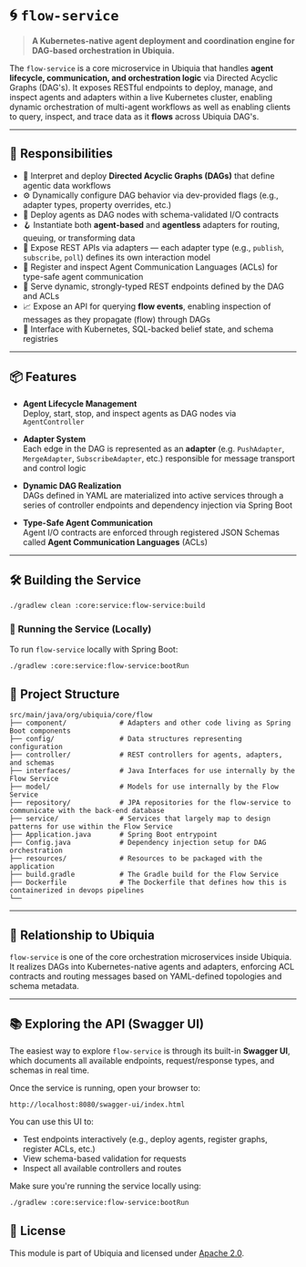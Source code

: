 
# 🌀 `flow-service`

> **A Kubernetes-native agent deployment and coordination engine for DAG-based orchestration in Ubiquia.**

The `flow-service` is a core microservice in Ubiquia that handles **agent lifecycle, communication, and orchestration logic** via Directed Acyclic Graphs (DAG's). It exposes RESTful endpoints to deploy, manage, and inspect agents and adapters within a live Kubernetes cluster, enabling dynamic orchestration of multi-agent workflows as well as enabling clients to query, inspect, and trace data as it **flows** across Ubiquia DAG's. 

---

## 🚀 Responsibilities

- 🧭 Interpret and deploy **Directed Acyclic Graphs (DAGs)** that define agentic data workflows  
- ⚙️ Dynamically configure DAG behavior via dev-provided flags (e.g., adapter types, property overrides, etc.)  
- 🧠 Deploy agents as DAG nodes with schema-validated I/O contracts  
- 🪝 Instantiate both **agent-based** and **agentless** adapters for routing, queuing, or transforming data  
- 🔌 Expose REST APIs via adapters — each adapter type (e.g., `publish`, `subscribe`, `poll`) defines its own interaction model  
- 📡 Register and inspect Agent Communication Languages (ACLs) for type-safe agent communication  
- 📘 Serve dynamic, strongly-typed REST endpoints defined by the DAG and ACLs  
- 📈 Expose an API for querying **flow events**, enabling inspection of messages as they propagate (flow) through DAGs  
- 🧩 Interface with Kubernetes, SQL-backed belief state, and schema registries

---

## 📦 Features

- **Agent Lifecycle Management**  
  Deploy, start, stop, and inspect agents as DAG nodes via `AgentController`

- **Adapter System**  
  Each edge in the DAG is represented as an **adapter** (e.g. `PushAdapter`, `MergeAdapter`, `SubscribeAdapter`, etc.) responsible for message transport and control logic

- **Dynamic DAG Realization**  
  DAGs defined in YAML are materialized into active services through a series of controller endpoints and dependency injection via Spring Boot

- **Type-Safe Agent Communication**  
  Agent I/O contracts are enforced through registered JSON Schemas called **Agent Communication Languages** (ACLs)

---

## 🛠️ Building the Service

```bash
./gradlew clean :core:service:flow-service:build
```

### 🏃 Running the Service (Locally)

To run `flow-service` locally with Spring Boot:

```bash
./gradlew :core:service:flow-service:bootRun
```

## 🧰 Project Structure

```text
src/main/java/org/ubiquia/core/flow
├── component/             # Adapters and other code living as Spring Boot components
├── config/                # Data structures representing configuration
├── controller/            # REST controllers for agents, adapters, and schemas
├── interfaces/            # Java Interfaces for use internally by the Flow Service
├── model/                 # Models for use internally by the Flow Service
├── repository/            # JPA repositories for the flow-service to communicate with the back-end database
├── service/               # Services that largely map to design patterns for use within the Flow Service
├── Application.java       # Spring Boot entrypoint
├── Config.java            # Dependency injection setup for DAG orchestration
├── resources/             # Resources to be packaged with the application 
├── build.gradle           # The Gradle build for the Flow Service 
├── Dockerfile             # The Dockerfile that defines how this is containerized in devops pipelines 
└──
```

---

## 🧬 Relationship to Ubiquia

`flow-service` is one of the core orchestration microservices inside Ubiquia. It realizes DAGs into Kubernetes-native agents and adapters, enforcing ACL contracts and routing messages based on YAML-defined topologies and schema metadata.

---

## 📚 Exploring the API (Swagger UI)

The easiest way to explore `flow-service` is through its built-in **Swagger UI**, which documents all available endpoints, request/response types, and schemas in real time.

Once the service is running, open your browser to:

```
http://localhost:8080/swagger-ui/index.html
```

You can use this UI to:
- Test endpoints interactively (e.g., deploy agents, register graphs, register ACLs, etc.)
- View schema-based validation for requests
- Inspect all available controllers and routes

Make sure you're running the service locally using:

```bash
./gradlew :core:service:flow-service:bootRun
```

## 📜 License

This module is part of Ubiquia and licensed under [Apache 2.0](https://www.apache.org/licenses/LICENSE-2.0).
